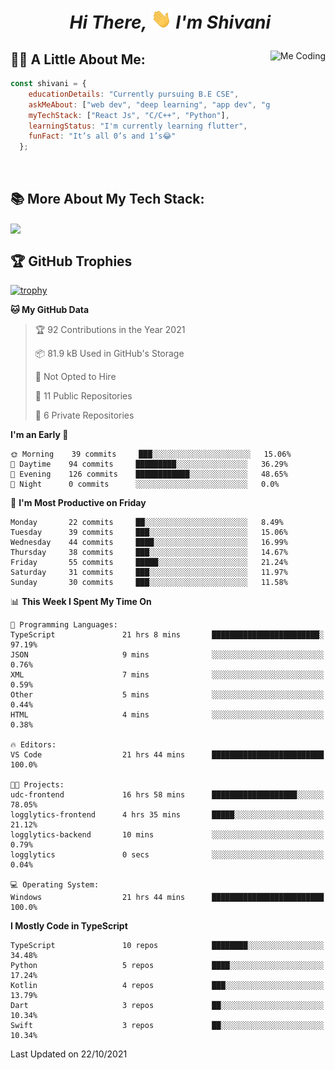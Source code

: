 # <p align="center">️ _Hi There, <img src="https://raw.githubusercontent.com/SanjayDevTech/SanjayDevTech/master/assets/wave.gif" alt="waving hand" width="33px"> I'm Shivani_</p>

<img align="right" alt="Me Coding" height="200" src="https://media.giphy.com/media/L1R1tvI9svkIWwpVYr/giphy.gif">

## 👩‍💻 **A Little About Me:**
```jsx
const shivani = {
    educationDetails: "Currently pursuing B.E CSE",
    askMeAbout: ["web dev", "deep learning", "app dev", "gardening"],
    myTechStack: ["React Js", "C/C++", "Python"],
    learningStatus: "I'm currently learning flutter",
    funFact: "It’s all 0’s and 1’s😂"
  };
```

<br/>

## 📚 **More About My Tech Stack:**

   <img align="center" src="https://github-readme-stats.vercel.app/api/top-langs/?username=shivu-srk&layout=compact&theme=vue-dark"/>
   <br/>
   
## 🏆 GitHub Trophies

[![trophy](https://github-profile-trophy.vercel.app/?username=shivu-srk&theme=nord&column=7)](https://github.com/ryo-ma/github-profile-trophy)

<!--START_SECTION:waka-->
**🐱 My GitHub Data** 

> 🏆 92 Contributions in the Year 2021
 > 
> 📦 81.9 kB Used in GitHub's Storage 
 > 
> 🚫 Not Opted to Hire
 > 
> 📜 11 Public Repositories 
 > 
> 🔑 6 Private Repositories  
 > 
**I'm an Early 🐤** 

```text
🌞 Morning    39 commits     ███░░░░░░░░░░░░░░░░░░░░░░   15.06% 
🌆 Daytime    94 commits     █████████░░░░░░░░░░░░░░░░   36.29% 
🌃 Evening    126 commits    ████████████░░░░░░░░░░░░░   48.65% 
🌙 Night      0 commits      ░░░░░░░░░░░░░░░░░░░░░░░░░   0.0%

```
📅 **I'm Most Productive on Friday** 

```text
Monday       22 commits     ██░░░░░░░░░░░░░░░░░░░░░░░   8.49% 
Tuesday      39 commits     ███░░░░░░░░░░░░░░░░░░░░░░   15.06% 
Wednesday    44 commits     ████░░░░░░░░░░░░░░░░░░░░░   16.99% 
Thursday     38 commits     ███░░░░░░░░░░░░░░░░░░░░░░   14.67% 
Friday       55 commits     █████░░░░░░░░░░░░░░░░░░░░   21.24% 
Saturday     31 commits     ███░░░░░░░░░░░░░░░░░░░░░░   11.97% 
Sunday       30 commits     ███░░░░░░░░░░░░░░░░░░░░░░   11.58%

```


📊 **This Week I Spent My Time On** 

```text
💬 Programming Languages: 
TypeScript               21 hrs 8 mins       ████████████████████████░   97.19% 
JSON                     9 mins              ░░░░░░░░░░░░░░░░░░░░░░░░░   0.76% 
XML                      7 mins              ░░░░░░░░░░░░░░░░░░░░░░░░░   0.59% 
Other                    5 mins              ░░░░░░░░░░░░░░░░░░░░░░░░░   0.44% 
HTML                     4 mins              ░░░░░░░░░░░░░░░░░░░░░░░░░   0.38%

🔥 Editors: 
VS Code                  21 hrs 44 mins      █████████████████████████   100.0%

🐱‍💻 Projects: 
udc-frontend             16 hrs 58 mins      ███████████████████░░░░░░   78.05% 
logglytics-frontend      4 hrs 35 mins       █████░░░░░░░░░░░░░░░░░░░░   21.12% 
logglytics-backend       10 mins             ░░░░░░░░░░░░░░░░░░░░░░░░░   0.79% 
logglytics               0 secs              ░░░░░░░░░░░░░░░░░░░░░░░░░   0.04%

💻 Operating System: 
Windows                  21 hrs 44 mins      █████████████████████████   100.0%

```

**I Mostly Code in TypeScript** 

```text
TypeScript               10 repos            ████████░░░░░░░░░░░░░░░░░   34.48% 
Python                   5 repos             ████░░░░░░░░░░░░░░░░░░░░░   17.24% 
Kotlin                   4 repos             ███░░░░░░░░░░░░░░░░░░░░░░   13.79% 
Dart                     3 repos             ██░░░░░░░░░░░░░░░░░░░░░░░   10.34% 
Swift                    3 repos             ██░░░░░░░░░░░░░░░░░░░░░░░   10.34%

```



 Last Updated on 22/10/2021
<!--END_SECTION:waka-->
